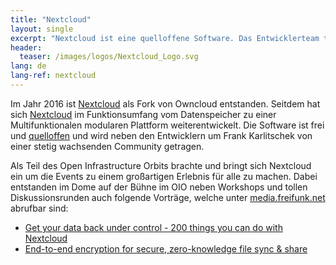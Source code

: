```yaml
---
title: "Nextcloud"
layout: single
excerpt: "Nextcloud ist eine quelloffene Software. Das Entwicklerteam trägt gern dazu bei den OIO großartig zu machen. "
header:
  teaser: /images/logos/Nextcloud_Logo.svg
lang: de
lang-ref: nextcloud
---
```


Im Jahr 2016 ist [Nextcloud](https://nextcloud.com/ "Nextcloud") als Fork von Owncloud entstanden. Seitdem hat sich [Nextcloud](https://nextcloud.com/ "Nextcloud") im Funktionsumfang vom Datenspeicher zu einer Multifunktionalen modularen Plattform weiterentwickelt. Die Software ist frei und [quelloffen](https://github.com/nextcloud "Quellcode bei GitHub") und wird neben den Entwicklern um Frank Karlitschek von einer stetig wachsenden Community getragen.

Als Teil des Open Infrastructure Orbits brachte und bringt sich Nextcloud ein um die Events zu einem großartigen Erlebnis für alle zu machen. Dabei entstanden im Dome auf der Bühne im OIO neben Workshops und tollen Diskussionsrunden auch folgende Vorträge, welche unter [media.freifunk.net](https://media.freifunk.net/ "media.freifunk.net") abrufbar sind:

* [Get your data back under control - 200 things you can do with Nextcloud](https://media.freifunk.net/v/35c3oio-67-get-your-data-back-under-control-200-things-you-can-do-with-nextcloud "Get your data back under control - 200 things you can do with Nextcloud")
* [End-to-end encryption for secure, zero-knowledge file sync & share](https://media.freifunk.net/v/35c3oio-68-end-to-end-encryption-for-secure-zero-knowledge-file-sync-share "End-to-end encryption for secure, zero-knowledge file sync & share")

